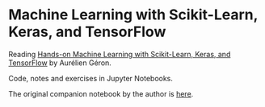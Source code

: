 # Machine Learning with Scikit-Learn, Keras, and TensorFlow

Reading [Hands-on Machine Learning with Scikit-Learn, Keras, and TensorFlow](https://www.oreilly.com/library/view/hands-on-machine-learning/9781492032632/) by Aurélien Géron.     

Code, notes and exercises in Jupyter Notebooks. 

The original companion notebook by the author is [here](https://github.com/ageron/handson-ml2).
